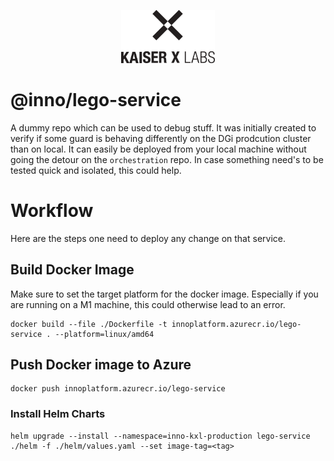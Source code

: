 <p align="center">
  <a href="https://www.kaiser-x.com/" rel="noopener" target="_blank"><img width="150" src="./public/logo.png" alt="KXL logo"></a>
</p>

# @inno/lego-service

A dummy repo which can be used to debug stuff. It was initially created to verify if some guard is behaving differently on the DGi prodcution cluster than on local. It can easily be deployed from your local machine without going the detour on the `orchestration` repo. In case something need's to be tested quick and isolated, this could help. 

# Workflow

Here are the steps one need to deploy any change on that service.

## Build Docker Image

Make sure to set the target platform for the docker image. Especially if you are running on a M1 machine, this could otherwise lead to an error. 

```
docker build --file ./Dockerfile -t innoplatform.azurecr.io/lego-service . --platform=linux/amd64
```

## Push Docker image to Azure 

```
docker push innoplatform.azurecr.io/lego-service
```

### Install Helm Charts

```
helm upgrade --install --namespace=inno-kxl-production lego-service ./helm -f ./helm/values.yaml --set image-tag=<tag>
```



